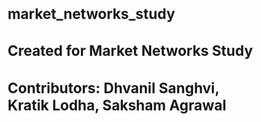 # market_networks_study

Created for Market Networks Study
===
Contributors: Dhvanil Sanghvi, Kratik Lodha, Saksham Agrawal
===
